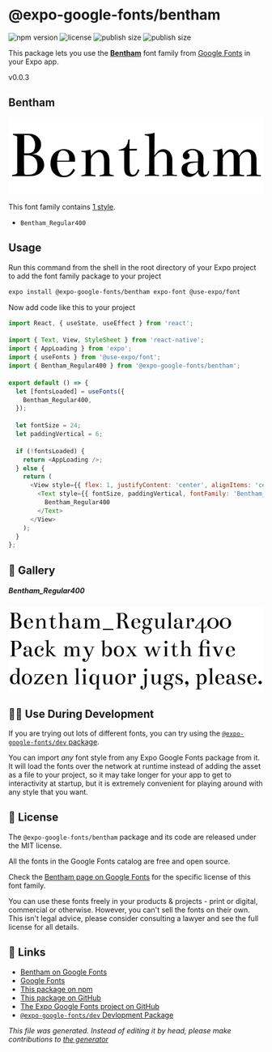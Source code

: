 # @expo-google-fonts/bentham

![npm version](https://flat.badgen.net/npm/v/@expo-google-fonts/bentham)
![license](https://flat.badgen.net/github/license/expo/google-fonts)
![publish size](https://flat.badgen.net/packagephobia/install/@expo-google-fonts/bentham)
![publish size](https://flat.badgen.net/packagephobia/publish/@expo-google-fonts/bentham)

This package lets you use the [**Bentham**](https://fonts.google.com/specimen/Bentham) font family from [Google Fonts](https://fonts.google.com/) in your Expo app.

v0.0.3

## Bentham

![Bentham](./font-family.png)

This font family contains [1 style](#gallery).

- `Bentham_Regular400`

## Usage

Run this command from the shell in the root directory of your Expo project to add the font family package to your project
```sh
expo install @expo-google-fonts/bentham expo-font @use-expo/font
```

Now add code like this to your project
```js
import React, { useState, useEffect } from 'react';

import { Text, View, StyleSheet } from 'react-native';
import { AppLoading } from 'expo';
import { useFonts } from '@use-expo/font';
import { Bentham_Regular400 } from '@expo-google-fonts/bentham';

export default () => {
  let [fontsLoaded] = useFonts({
    Bentham_Regular400,
  });

  let fontSize = 24;
  let paddingVertical = 6;

  if (!fontsLoaded) {
    return <AppLoading />;
  } else {
    return (
      <View style={{ flex: 1, justifyContent: 'center', alignItems: 'center' }}>
        <Text style={{ fontSize, paddingVertical, fontFamily: 'Bentham_Regular400' }}>
          Bentham_Regular400
        </Text>
      </View>
    );
  }
};

```

## 🔡 Gallery

##### Bentham_Regular400
![Bentham_Regular400](./36b9c399aae73bd09e01d76e51e8697f80e9e34f14e954b929a08d6cfbc5f697.ttf.png)


## 👩‍💻 Use During Development

If you are trying out lots of different fonts, you can try using the [`@expo-google-fonts/dev` package](https://github.com/expo/google-fonts/tree/master/font-packages/dev#readme).

You can import *any* font style from any Expo Google Fonts package from it. It will load the fonts
over the network at runtime instead of adding the asset as a file to your project, so it may take longer
for your app to get to interactivity at startup, but it is extremely convenient
for playing around with any style that you want.

## 📖 License

The `@expo-google-fonts/bentham` package and its code are released under the MIT license.

All the fonts in the Google Fonts catalog are free and open source.

Check the [Bentham page on Google Fonts](https://fonts.google.com/specimen/Bentham) for the specific license of this font family.

You can use these fonts freely in your products & projects - print or digital, commercial or otherwise. However, you can't sell the fonts on their own. This isn't legal advice, please consider consulting a lawyer and see the full license for all details.

## 🔗 Links

- [Bentham on Google Fonts](https://fonts.google.com/specimen/Bentham)
- [Google Fonts](https://fonts.google.com/)
- [This package on npm](https://www.npmjs.com/package/@expo-google-fonts/bentham)
- [This package on GitHub](https://github.com/expo/google-fonts/tree/master/font-packages/bentham)
- [The Expo Google Fonts project on GitHub](https://github.com/expo/google-fonts)
- [`@expo-google-fonts/dev` Devlopment Package](https://github.com/expo/google-fonts/tree/master/font-packages/dev)


*This file was generated. Instead of editing it by head, please make contributions to [the generator](https://github.com/expo/google-fonts/tree/master/packages/generator)*
